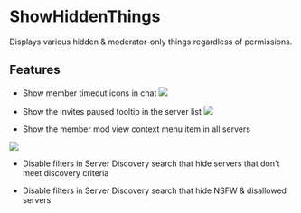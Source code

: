# ShowHiddenThings

Displays various hidden & moderator-only things regardless of permissions.

## Features

- Show member timeout icons in chat
![](https://github.com/Vendicated/Vencord/assets/47677887/75e1f6ba-8921-4188-9c2d-c9c3f9d07101)

- Show the invites paused tooltip in the server list
![](https://github.com/Vendicated/Vencord/assets/47677887/b6a923d2-ac55-40d9-b4f8-fa6fc117148b)

- Show the member mod view context menu item in all servers

![](https://github.com/Vendicated/Vencord/assets/47677887/3dac95dd-841c-4c15-ad87-2db7bd1e4dab)

- Disable filters in Server Discovery search that hide servers that don't meet discovery criteria

- Disable filters in Server Discovery search that hide NSFW & disallowed servers
